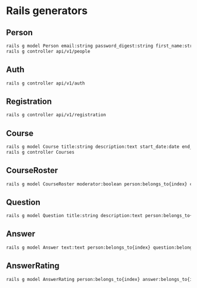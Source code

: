 # Rails generators

## Person

```bash
rails g model Person email:string password_digest:string first_name:string last_name:string summary:text
rails g controller api/v1/people
```

## Auth
```bash
rails g controller api/v1/auth
```

## Registration
```bash
rails g controller api/v1/registration
```

## Course

```bash
rails g model Course title:string description:text start_date:date end_date:date archived:boolean person:references{index}
rails g controller Courses
```

## CourseRoster

```bash
rails g model CourseRoster moderator:boolean person:belongs_to{index} course:belongs_to{index}
```

## Question

```bash
rails g model Question title:string description:text person:belongs_to{index} course:belongs_to{index} selected_answer_id:integer
```

## Answer

```bash
rails g model Answer text:text person:belongs_to{index} question:belongs_to{index}
```

## AnswerRating

```bash
rails g model AnswerRating person:belongs_to{index} answer:belongs_to{index}
```
